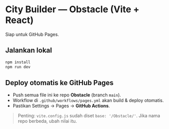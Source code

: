 # City Builder — Obstacle (Vite + React)

Siap untuk GitHub Pages.

## Jalankan lokal
```bash
npm install
npm run dev
```

## Deploy otomatis ke GitHub Pages
- Push semua file ini ke repo **Obstacle** (branch `main`).
- Workflow di `.github/workflows/pages.yml` akan build & deploy otomatis.
- Pastikan Settings → Pages → **GitHub Actions**.

> Penting: `vite.config.js` sudah diset `base: '/Obstacle/'`. Jika nama repo berbeda, ubah nilai itu.
